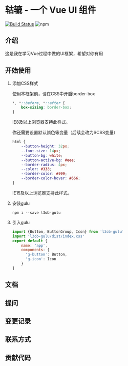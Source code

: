 # 轱辘 - 一个 Vue UI 组件

[![Build Status](https://travis-ci.org/l3ob/gulu-demo.svg?branch=master)](https://travis-ci.org/l3ob/gulu-demo)
![npm](https://img.shields.io/npm/v/l3ob-gulu)

## 介绍

这是我在学习Vue过程中做的UI框架，希望对你有用

## 开始使用

1. 添加CSS样式

    使用本框架前，请在CSS中开启border-box
    
    ```css
    *, *::before, *::after {
        box-sizing: border-box;
    }
    ```
    
    IE8及以上浏览器支持此样式。
    
    你还需要设置默认颜色等变量（后续会改为SCSS变量）
    
    ```css
    html {
        --button-height: 32px;
        --font-size: 14px;
        --button-bg: white;
        --button-active-bg: #eee;
        --border-radius: 4px;
        --color: #333;
        --border-color: #999;
        --border-color-hover: #666;
    }
    ```
    
    IE15及以上浏览器支持此样式。

2. 安装gulu

    ```
    npm i --save l3ob-gulu
    ```
3. 引入gulu

    ```javascript
    import {Button, ButtonGroup, Icon} from 'l3ob-gulu'
    import 'l3ob-gulu/dist/index.css'
    export default {
        name: 'app',
        components: {
          'g-button': Button,
          'g-icon': Icon
        }
    }
    ```


## 文档

## 提问

## 变更记录

## 联系方式

##  贡献代码

